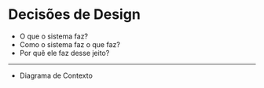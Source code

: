 # Decisões de Design
- O que o sistema faz?
- Como o sistema faz o que faz?
- Por quê ele faz desse jeito?
---
- Diagrama de Contexto